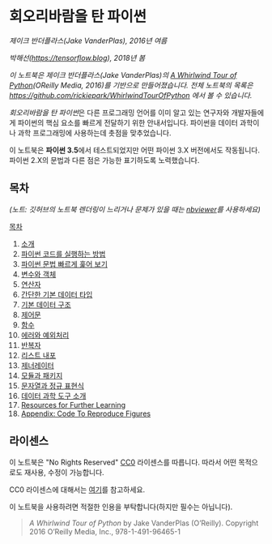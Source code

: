 # 회오리바람을 탄 파이썬

*제이크 반더플라스(Jake VanderPlas), 2016년 여름*

*박해선(https://tensorflow.blog), 2018년 봄*

*이 노트북은 제이크 반더플라스(Jake VanderPlas)의 [A Whirlwind Tour of Python](http://www.oreilly.com/programming/free/a-whirlwind-tour-of-python.csp)(OReilly Media, 2016)를 기반으로 만들어졌습니다. 전체 노트북의 목록은 https://github.com/rickiepark/WhirlwindTourOfPython 에서 볼 수 있습니다.*

*회오리바람을 탄 파이썬*은 다른 프로그래밍 언어를 이미 알고 있는 연구자와 개발자들에게 파이썬의 핵심 요소를 빠르게 전달하기 위한 안내서입니다. 파이썬을 데이터 과학이나 과학 프로그래밍에 사용하는데 촛점을 맞추었습니다.

이 노트북은 **파이썬 3.5**에서 테스트되었지만 어떤 파이썬 3.X 버전에서도 작동됩니다. 파이썬 2.X의 문법과 다른 점은 가능한 표기하도록 노력했습니다.

## 목차

*(노트: 깃허브의 노트북 렌더링이 느리거나 문제가 있을 때는 [nbviewer]((http://nbviewer.jupyter.org/github/rickiepark/WhirlwindTourOfPython/blob/master/Index.ipynb))를 사용하세요)*

[목차](https://github.com/rickiepark/WhirlwindTourOfPython/blob/master/목차.ipynb)

1. [소개](https://github.com/rickiepark/WhirlwindTourOfPython/blob/master/00-소개.ipynb)
2. [파이썬 코드를 실행하는 방법](https://github.com/rickiepark/WhirlwindTourOfPython/blob/master/01-파이썬%20코드를%20실행하는%20방법.ipynb)
3. [파이썬 문법 빠르게 훑어 보기](https://github.com/rickiepark/WhirlwindTourOfPython/blob/master/02-파이썬%20문법%20빠르게%20훑어%20보기.ipynb)
4. [변수와 객체](https://github.com/rickiepark/WhirlwindTourOfPython/blob/master/03-변수와%20객체.ipynb)
5. [연산자](https://github.com/rickiepark/WhirlwindTourOfPython/blob/master/04-연산자.ipynb)
6. [간단한 기본 데이터 타입](https://github.com/rickiepark/WhirlwindTourOfPython/blob/master/05-간단한%20기본%20데이터%20타입.ipynb)
7. [기본 데이터 구조](https://github.com/rickiepark/WhirlwindTourOfPython/blob/master/06-기본%20데이터%20구조.ipynb)
8. [제어문](https://github.com/rickiepark/WhirlwindTourOfPython/blob/master/07-제어문.ipynb)
9. [함수](https://github.com/rickiepark/WhirlwindTourOfPython/blob/master/08-함수.ipynb)
10. [에러와 예외처리](https://github.com/rickiepark/WhirlwindTourOfPython/blob/master/09-에러와%20예외처리.ipynb)
11. [반복자](https://github.com/rickiepark/WhirlwindTourOfPython/blob/master/10-반복자.ipynb)
12. [리스트 내포](https://github.com/rickiepark/WhirlwindTourOfPython/blob/master/11-리스트%20내포.ipynb)
13. [제너레이터](https://github.com/rickiepark/WhirlwindTourOfPython/blob/master/12-제너레이터.ipynb)
14. [모듈과 패키지](https://github.com/rickiepark/WhirlwindTourOfPython/blob/master/13-모듈과%20패키지.ipynb)
15. [문자열과 정규 표현식](https://github.com/rickiepark/WhirlwindTourOfPython/blob/master/14-문자열과%20정규%20표현식.ipynb)
16. [데이터 과학 도구 소개](https://github.com/rickiepark/WhirlwindTourOfPython/blob/master/15-데이터%20과학%20도구%20소개.ipynb)
17. [Resources for Further Learning](https://github.com/rickiepark/WhirlwindTourOfPython/blob/master/16-Further-Resources.ipynb)
18. [Appendix: Code To Reproduce Figures](https://github.com/rickiepark/WhirlwindTourOfPython/blob/master/17-Figures.ipynb)

## 라이센스

이 노트북은 "No Rights Reserved" [CC0](https://github.com/jakevdp/WhirlwindTourOfPython/blob/master/LICENSE) 라이센스를 따릅니다. 따라서 어떤 목적으로도 재사용, 수정이 가능합니다.

CC0 라이센스에 대해서는 [여기](https://creativecommons.org/share-your-work/public-domain/cc0/)를 참고하세요.

이 노트북을 사용하려면 적절한 인용을 부탁합니다(하지만 필수는 아닙니다).

> *A Whirlwind Tour of Python* by Jake VanderPlas (O’Reilly). Copyright 2016 O’Reilly Media, Inc., 978-1-491-96465-1
